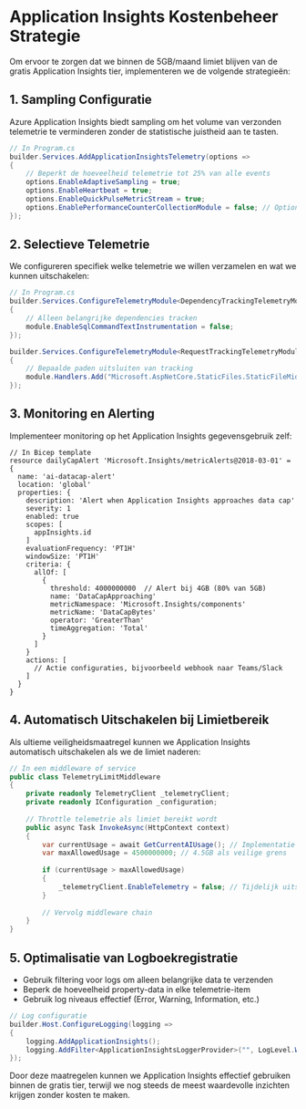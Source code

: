 # Application Insights Kostenbeheer Strategie

Om ervoor te zorgen dat we binnen de 5GB/maand limiet blijven van de gratis Application Insights tier, implementeren we de volgende strategieën:

## 1. Sampling Configuratie

Azure Application Insights biedt sampling om het volume van verzonden telemetrie te verminderen zonder de statistische juistheid aan te tasten.

```csharp
// In Program.cs
builder.Services.AddApplicationInsightsTelemetry(options =>
{
    // Beperkt de hoeveelheid telemetrie tot 25% van alle events
    options.EnableAdaptiveSampling = true;
    options.EnableHeartbeat = true;
    options.EnableQuickPulseMetricStream = true;
    options.EnablePerformanceCounterCollectionModule = false; // Optioneel uitschakelen voor minder data
});
```

## 2. Selectieve Telemetrie

We configureren specifiek welke telemetrie we willen verzamelen en wat we kunnen uitschakelen:

```csharp
// In Program.cs
builder.Services.ConfigureTelemetryModule<DependencyTrackingTelemetryModule>((module, o) =>
{
    // Alleen belangrijke dependencies tracken
    module.EnableSqlCommandTextInstrumentation = false;
});

builder.Services.ConfigureTelemetryModule<RequestTrackingTelemetryModule>((module, o) =>
{
    // Bepaalde paden uitsluiten van tracking
    module.Handlers.Add("Microsoft.AspNetCore.StaticFiles.StaticFileMiddleware");
});
```

## 3. Monitoring en Alerting

Implementeer monitoring op het Application Insights gegevensgebruik zelf:

```bicep
// In Bicep template
resource dailyCapAlert 'Microsoft.Insights/metricAlerts@2018-03-01' = {
  name: 'ai-datacap-alert'
  location: 'global'
  properties: {
    description: 'Alert when Application Insights approaches data cap'
    severity: 1
    enabled: true
    scopes: [
      appInsights.id
    ]
    evaluationFrequency: 'PT1H'
    windowSize: 'PT1H'
    criteria: {
      allOf: [
        {
          threshold: 4000000000  // Alert bij 4GB (80% van 5GB)
          name: 'DataCapApproaching'
          metricNamespace: 'Microsoft.Insights/components'
          metricName: 'DataCapBytes'
          operator: 'GreaterThan'
          timeAggregation: 'Total'
        }
      ]
    }
    actions: [
      // Actie configuraties, bijvoorbeeld webhook naar Teams/Slack
    ]
  }
}
```

## 4. Automatisch Uitschakelen bij Limietbereik

Als ultieme veiligheidsmaatregel kunnen we Application Insights automatisch uitschakelen als we de limiet naderen:

```csharp
// In een middleware of service
public class TelemetryLimitMiddleware
{
    private readonly TelemetryClient _telemetryClient;
    private readonly IConfiguration _configuration;
    
    // Throttle telemetrie als limiet bereikt wordt
    public async Task InvokeAsync(HttpContext context)
    {
        var currentUsage = await GetCurrentAIUsage(); // Implementatie om current usage op te halen
        var maxAllowedUsage = 4500000000; // 4.5GB als veilige grens
        
        if (currentUsage > maxAllowedUsage)
        {
            _telemetryClient.EnableTelemetry = false; // Tijdelijk uitschakelen
        }
        
        // Vervolg middleware chain
    }
}
```

## 5. Optimalisatie van Logboekregistratie

- Gebruik filtering voor logs om alleen belangrijke data te verzenden
- Beperk de hoeveelheid property-data in elke telemetrie-item
- Gebruik log niveaus effectief (Error, Warning, Information, etc.)

```csharp
// Log configuratie
builder.Host.ConfigureLogging(logging =>
{
    logging.AddApplicationInsights();
    logging.AddFilter<ApplicationInsightsLoggerProvider>("", LogLevel.Warning); // Alleen Warning en hoger
});
```

Door deze maatregelen kunnen we Application Insights effectief gebruiken binnen de gratis tier, terwijl we nog steeds de meest waardevolle inzichten krijgen zonder kosten te maken.
